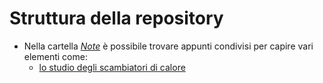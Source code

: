 # Struttura della repository
- Nella cartella [_Note_](Note/) è possibile trovare appunti condivisi per capire vari elementi come:
  - [lo studio degli scambiatori di calore](Note/scambio_termico.md)